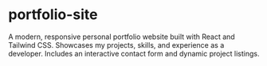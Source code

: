 # portfolio-site
A modern, responsive personal portfolio website built with React and Tailwind CSS. Showcases my projects, skills, and experience as a developer. Includes an interactive contact form and dynamic project listings.

